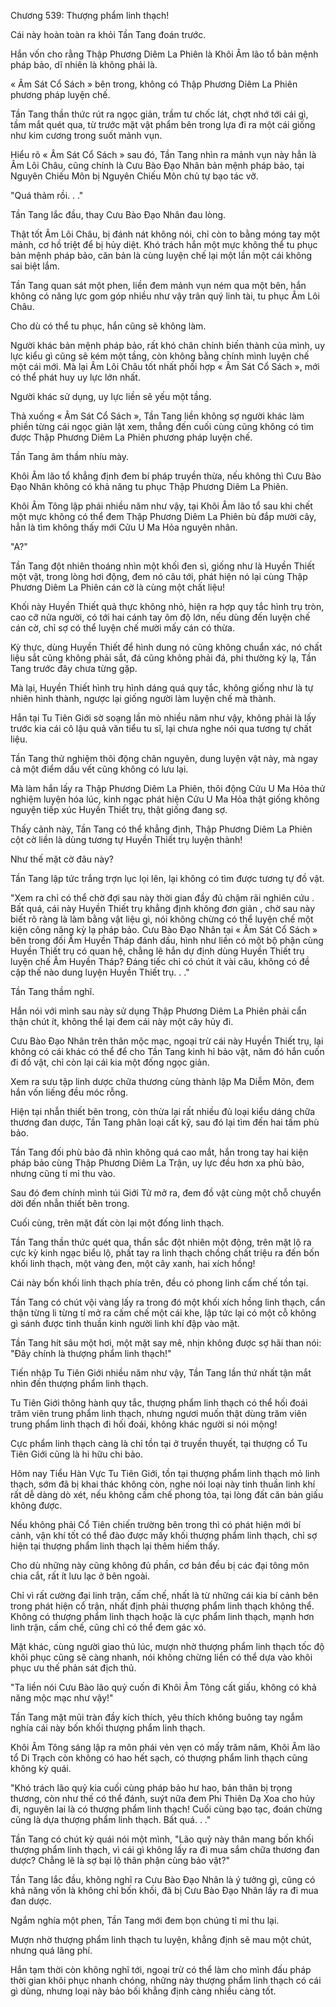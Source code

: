 




Chương 539: Thượng phẩm linh thạch!


Cái này hoàn toàn ra khỏi Tần Tang đoán trước.

Hắn vốn cho rằng Thập Phương Diêm La Phiên là Khôi Âm lão tổ bản mệnh pháp bảo, dĩ nhiên là không phải là.

« Âm Sát Cổ Sách » bên trong, không có Thập Phương Diêm La Phiên phương pháp luyện chế.

Tần Tang thần thức rút ra ngọc giản, trầm tư chốc lát, chợt nhớ tới cái gì, tầm mắt quét qua, từ trước mặt vật phẩm bên trong lựa đi ra một cái giống như kim cương trong suốt mảnh vụn.

Hiểu rõ « Âm Sát Cổ Sách » sau đó, Tần Tang nhìn ra mảnh vụn này hẳn là Âm Lôi Châu, cũng chính là Cưu Bào Đạo Nhân bản mệnh pháp bảo, tại Nguyên Chiếu Môn bị Nguyên Chiếu Môn chủ tự bạo tác vỡ.

"Quá thảm rồi. . ."

Tần Tang lắc đầu, thay Cưu Bào Đạo Nhân đau lòng.

Thật tốt Âm Lôi Châu, bị đánh nát không nói, chỉ còn to bằng móng tay một mảnh, cơ hồ triệt để bị hủy diệt. Khó trách hắn một mực không thể tu phục bản mệnh pháp bảo, căn bản là cùng luyện chế lại một lần một cái không sai biệt lắm.

Tần Tang quan sát một phen, liền đem mảnh vụn ném qua một bên, hắn không có năng lực gom góp nhiều như vậy trân quý linh tài, tu phục Âm Lôi Châu.

Cho dù có thể tu phục, hắn cũng sẽ không làm.

Người khác bản mệnh pháp bảo, rất khó chân chính biến thành của mình, uy lực kiểu gì cũng sẽ kém một tầng, còn không bằng chính mình luyện chế một cái mới. Mà lại Âm Lôi Châu tốt nhất phối hợp « Âm Sát Cổ Sách », mới có thể phát huy uy lực lớn nhất.

Người khác sử dụng, uy lực liền sẽ yếu một tầng.

Thả xuống « Âm Sát Cổ Sách », Tần Tang liền không sợ người khác làm phiền từng cái ngọc giản lật xem, thẳng đến cuối cùng cũng không có tìm được Thập Phương Diêm La Phiên phương pháp luyện chế.

Tần Tang âm thầm nhíu mày.

Khôi Âm lão tổ khẳng định đem bí pháp truyền thừa, nếu không thì Cưu Bào Đạo Nhân không có khả năng tu phục Thập Phương Diêm La Phiên.

Khôi Âm Tông lập phái nhiều năm như vậy, tại Khôi Âm lão tổ sau khi chết một mực không có thể đem Thập Phương Diêm La Phiên bù đắp mười cây, hẳn là tìm không thấy mới Cửu U Ma Hỏa nguyên nhân.

"A?"

Tần Tang đột nhiên thoáng nhìn một khối đen sì, giống như là Huyền Thiết một vật, trong lòng hơi động, đem nó câu tới, phát hiện nó lại cùng Thập Phương Diêm La Phiên cán cờ là cùng một chất liệu!

Khối này Huyền Thiết quả thực không nhỏ, hiện ra hợp quy tắc hình trụ tròn, cao cỡ nửa người, có tới hai cánh tay ôm độ lớn, nếu dùng đến luyện chế cán cờ, chỉ sợ có thể luyện chế mười mấy cán có thừa.

Kỳ thực, dùng Huyền Thiết để hình dung nó cũng không chuẩn xác, nó chất liệu sắt cũng không phải sắt, đá cũng không phải đá, phi thường kỳ lạ, Tần Tang trước đây chưa từng gặp.

Mà lại, Huyền Thiết hình trụ hình dáng quá quy tắc, không giống như là tự nhiên hình thành, ngược lại giống người làm luyện chế mà thành.

Hắn tại Tu Tiên Giới sờ soạng lần mò nhiều năm như vậy, không phải là lấy trước kia cái cô lậu quả văn tiểu tu sĩ, lại chưa nghe nói qua tương tự chất liệu.

Tần Tang thử nghiệm thôi động chân nguyên, dung luyện vật này, mà ngay cả một điểm dấu vết cũng không có lưu lại.

Mà làm hắn lấy ra Thập Phương Diêm La Phiên, thôi động Cửu U Ma Hỏa thử nghiệm luyện hóa lúc, kinh ngạc phát hiện Cửu U Ma Hỏa thật giống không nguyện tiếp xúc Huyền Thiết trụ, thật giống đang sợ.

Thấy cảnh này, Tần Tang có thể khẳng định, Thập Phương Diêm La Phiên cột cờ liền là dùng tương tự Huyền Thiết trụ luyện thành!

Như thế mặt cờ đâu này?

Tần Tang lập tức trắng trợn lục lọi lên, lại không có tìm được tương tự đồ vật.

"Xem ra chỉ có thể chờ đợi sau này thời gian đầy đủ chậm rãi nghiên cứu . Bất quá, cái này Huyền Thiết trụ khẳng định không đơn giản , chờ sau này biết rõ ràng là làm bằng vật liệu gì, nói không chừng có thể luyện chế một kiện công năng kỳ lạ pháp bảo. Cưu Bào Đạo Nhân tại « Âm Sát Cổ Sách » bên trong đối Âm Huyền Tháp đánh dấu, hình như liền có một bộ phận cùng Huyền Thiết trụ có quan hệ, chẳng lẽ hắn dự định dùng Huyền Thiết trụ luyện chế Âm Huyền Tháp? Đáng tiếc chỉ có chút ít vài câu, không có đề cập thế nào dung luyện Huyền Thiết trụ. . ."

Tần Tang thầm nghĩ.

Hắn nói với mình sau này sử dụng Thập Phương Diêm La Phiên phải cẩn thận chút ít, không thể lại đem cái này một cây hủy đi.

Cưu Bào Đạo Nhân trên thân mộc mạc, ngoại trừ cái này Huyền Thiết trụ, lại không có cái khác có thể để cho Tần Tang kinh hỉ bảo vật, năm đó hắn cuốn đi đồ vật, chỉ còn lại cái kia một đống ngọc giản.

Xem ra sưu tập linh dược chữa thương cùng thành lập Ma Diễm Môn, đem hắn vốn liếng đều móc rỗng.

Hiện tại nhẫn thiết bên trong, còn thừa lại rất nhiều đủ loại kiểu dáng chữa thương đan dược, Tần Tang phân loại cất kỹ, sau đó lại tìm đến hai tấm phù bảo.

Tần Tang đối phù bảo đã nhìn không quá cao mắt, hắn trong tay hai kiện pháp bảo cùng Thập Phương Diêm La Trận, uy lực đều hơn xa phù bảo, nhưng cũng tỉ mỉ thu vào.

Sau đó đem chính mình túi Giới Tử mở ra, đem đồ vật cùng một chỗ chuyển dời đến nhẫn thiết bên trong.

Cuối cùng, trên mặt đất còn lại một đống linh thạch.

Tần Tang thần thức quét qua, thần sắc đột nhiên một động, trên mặt lộ ra cực kỳ kinh ngạc biểu lộ, phất tay ra linh thạch chồng chất triệu ra đến bốn khối linh thạch, một vàng đen, một cây xanh, hai xích hồng!

Cái này bốn khối linh thạch phía trên, đều có phong linh cấm chế tồn tại.

Tần Tang có chút vội vàng lấy ra trong đó một khối xích hồng linh thạch, cẩn thận từng li từng tí mở ra cấm chế một cái khe, lập tức lại có một cỗ không gì sánh được tinh thuần kinh người linh khí đập vào mặt.

Tần Tang hít sâu một hơi, một mặt say mê, nhịn không được sợ hãi than nói: "Đây chính là thượng phẩm linh thạch!"

Tiến nhập Tu Tiên Giới nhiều năm như vậy, Tần Tang lần thứ nhất tận mắt nhìn đến thượng phẩm linh thạch.

Tu Tiên Giới thông hành quy tắc, thượng phẩm linh thạch có thể hối đoái trăm viên trung phẩm linh thạch, nhưng ngươi muốn thật dùng trăm viên trung phẩm linh thạch đi hối đoái, không khác người si nói mộng!

Cực phẩm linh thạch càng là chỉ tồn tại ở truyền thuyết, tại thượng cổ Tu Tiên Giới cũng là hi hữu chi bảo.

Hôm nay Tiểu Hàn Vực Tu Tiên Giới, tồn tại thượng phẩm linh thạch mỏ linh thạch, sớm đã bị khai thác không còn, nghe nói loại này tinh thuần linh khí rất dễ dàng dò xét, nếu không cấm chế phong tỏa, tại lòng đất căn bản giấu không được.

Nếu không phải Cổ Tiên chiến trường bên trong thì có phát hiện mới bí cảnh, vận khí tốt có thể đào được mấy khối thượng phẩm linh thạch, chỉ sợ hiện tại thượng phẩm linh thạch lại thêm hiếm thấy.

Cho dù những này cũng không đủ phần, cơ bản đều bị các đại tông môn chia cắt, rất ít lưu lạc ở bên ngoài.

Chỉ vì rất cường đại linh trận, cấm chế, nhất là từ những cái kia bí cảnh bên trong phát hiện cổ trận, nhất định phải thượng phẩm linh thạch không thể. Không có thượng phẩm linh thạch hoặc là cực phẩm linh thạch, mạnh hơn linh trận, cấm chế, cũng chỉ có thể đem gác xó.

Mặt khác, cùng người giao thủ lúc, mượn nhờ thượng phẩm linh thạch tốc độ khôi phục cũng sẽ càng nhanh, nói không chừng liền có thể dựa vào khôi phục ưu thế phản sát địch thủ.

"Ta liền nói Cưu Bào lão quỷ cuốn đi Khôi Âm Tông cất giấu, không có khả năng mộc mạc như vậy!"

Tần Tang mặt mũi tràn đầy kích thích, yêu thích không buông tay ngắm nghía cái này bốn khối thượng phẩm linh thạch.

Khôi Âm Tông sáng lập ra môn phái vẻn vẹn có mấy trăm năm, Khôi Âm lão tổ Di Trạch còn không có hao hết sạch, có thượng phẩm linh thạch cũng không kỳ quái.

"Khó trách lão quỷ kia cuối cùng pháp bảo hư hao, bản thân bị trọng thương, còn như thế có thể đánh, suýt nữa đem Phi Thiên Dạ Xoa cho hủy đi, nguyên lai là có thượng phẩm linh thạch! Cuối cùng bạo tạc, đoán chừng cũng là dựa thượng phẩm linh thạch. Bất quá. . ."

Tần Tang có chút kỳ quái nói một mình, "Lão quỷ này thân mang bốn khối thượng phẩm linh thạch, vì cái gì không lấy ra đi mua sắm chữa thương đan dược? Chẳng lẽ là sợ bại lộ thân phận cùng bảo vật?"

Tần Tang lắc đầu, không nghĩ ra Cưu Bào Đạo Nhân là ý tưởng gì, cũng có khả năng vốn là không chỉ bốn khối, đã bị Cưu Bào Đạo Nhân lấy ra đi mua đan dược.

Ngắm nghía một phen, Tần Tang mới đem bọn chúng tỉ mỉ thu lại.

Mượn nhờ thượng phẩm linh thạch tu luyện, khẳng định sẽ mau một chút, nhưng quá lãng phí.

Hắn tạm thời còn không nghĩ tới, ngoại trừ có thể làm cho mình đấu pháp thời gian khôi phục nhanh chóng, những này thượng phẩm linh thạch có cái gì dùng, nhưng loại này bảo bối khẳng định càng nhiều càng tốt.




